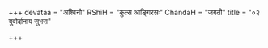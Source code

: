 +++
devataa = "अश्विनौ"
RShiH = "कुत्स आङ्गिरसः"
ChandaH = "जगती"
title = "०२ युवोर्दानाय सुभरा"

+++
